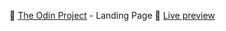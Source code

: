 🛬 [The Odin Project](https://www.theodinproject.com/) - Landing Page
🔗 [Live preview](https://sofffja.github.io/odin-landing-page/)
